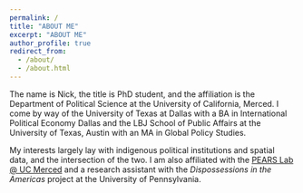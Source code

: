 ```yaml
---
permalink: /
title: "ABOUT ME"
excerpt: "ABOUT ME"
author_profile: true
redirect_from: 
  - /about/
  - /about.html
---
```


The name is Nick, the title is PhD student, and the affiliation is the Department of Political Science at the University of California, Merced. I come by way of the University of Texas at Dallas with a BA in International Political Economy Dallas and the LBJ School of Public Affairs at the University of Texas, Austin with an MA in Global Policy Studies.

My interests largely lay with indigenous political institutions and spatial data, and the intersection of the two. I am also affiliated with the [PEARS Lab @ UC Merced](https://sites.ucmerced.edu/pears/about) and a research assistant with the *Dispossessions in the Americas* project at the University of Pennsylvania.
